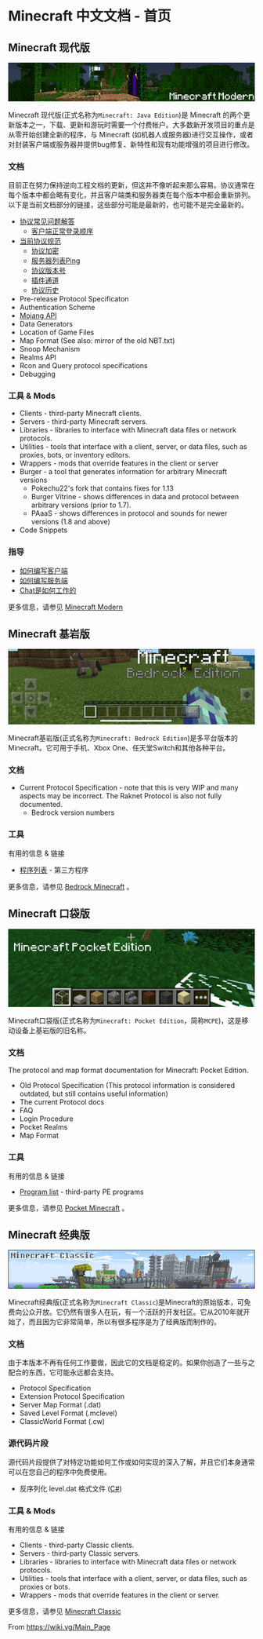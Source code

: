 # Minecraft 中文文档 - 首页

## Minecraft 现代版
![avatar](images/Main_Page/Banner_beta.png)

Minecraft 现代版(正式名称为`Minecraft: Java Edition`)是 Minecraft 的两个更新版本之一，下载、更新和游玩时需要一个付费帐户。大多数新开发项目的重点是从零开始创建全新的程序，与 Minecraft (如机器人或服务器)进行交互操作，或者对封装客户端或服务器并提供bug修复、新特性和现有功能增强的项目进行修改。

### 文档
目前正在努力保持逆向工程文档的更新，但这并不像听起来那么容易。协议通常在每个版本中都会略有变化，并且客户端类和服务器类在每个版本中都会重新排列。以下是当前文档部分的链接，这些部分可能是最新的，也可能不是完全最新的。

* [协议常见问题解答](Protocol_FAQ.md)
  * [客户端正常登录顺序](Protocol_FAQ.md#%E5%AE%A2%E6%88%B7%E7%AB%AF%E6%AD%A3%E5%B8%B8%E7%99%BB%E5%BD%95%E9%A1%BA%E5%BA%8F)
* [当前协议规范](Protocol.md)
  * [协议加密](Protocol_Encryption.md)
  * [服务器列表Ping](Server_List_Ping.md)
  * [协议版本号](Protocol_version_numbers.md)
  * [插件通道](Plugin_channels.md)
  * [协议历史](Protocol_History.md)
* Pre-release Protocol Specificaton
* Authentication Scheme
* [Mojang API](Mojang_API.md)
* Data Generators
* Location of Game Files
* Map Format (See also: mirror of the old NBT.txt)
* Snoop Mechanism
* Realms API
* Rcon and Query protocol specifications
* Debugging

### 工具 & Mods
* Clients - third-party Minecraft clients.
* Servers - third-party Minecraft servers.
* Libraries - libraries to interface with Minecraft data files or network protocols.
* Utilities - tools that interface with a client, server, or data files, such as proxies, bots, or inventory editors.
* Wrappers - mods that override features in the client or server
* Burger - a tool that generates information for arbitrary Minecraft versions
  * Pokechu22's fork that contains fixes for 1.13
  * Burger Vitrine - shows differences in data and protocol between arbitrary versions (prior to 1.7).
  * PAaaS - shows differences in protocol and sounds for newer versions (1.8 and above)
* Code Snippets

### 指导
* [如何编写客户端](How_to_Write_a_Client.md)
* [如何编写服务端](How_to_Write_a_Server.md)
* [Chat是如何工作的](Chat.md)

更多信息，请参见 [Minecraft Modern](https://wiki.vg/Category:Minecraft_Modern)

## Minecraft 基岩版
![avatar](images/Main_Page/Mcbe_banner.png)

Minecraft基岩版(正式名称为`Minecraft: Bedrock Edition`)是多平台版本的Minecraft。它可用于手机、Xbox One、任天堂Switch和其他各种平台。

### 文档
* Current Protocol Specification - note that this is very WIP and many aspects may be incorrect. The Raknet Protocol is also not fully documented.
  * Bedrock version numbers

### 工具
有用的信息 & 链接

* [程序列表](https://wiki.vg/Bedrock_Edition_Program_List) - 第三方程序

更多信息，请参见 [Bedrock Minecraft](https://wiki.vg/Category:Bedrock_Minecraft) 。

## Minecraft 口袋版
![avatar](images/Main_Page/Banner_pocket.png)

Minecraft口袋版(正式名称为`Minecraft: Pocket Edition`，简称`MCPE`)，这是移动设备上基岩版的旧名称。

### 文档
The protocol and map format documentation for Minecraft: Pocket Edition.

* Old Protocol Specification (This protocol information is considered outdated, but still contains useful information)
* The current Protocol docs
* FAQ
* Login Procedure
* Pocket Realms
* Map Format

### 工具

有用的信息 & 链接

- [Program list](https://wiki.vg/Pocket_Edition_Program_List) - third-party PE programs

更多信息，请参见 [Pocket Minecraft](https://wiki.vg/Category:Pocket_Minecraft) 。

## Minecraft 经典版

![avatar](images/Main_Page/Banner_classic.png)

Minecraft经典版(正式名称为`Minecraft Classic`)是Minecraft的原始版本，可免费向公众开放。它仍然有很多人在玩，有一个活跃的开发社区。它从2010年就开始了，而且因为它非常简单，所以有很多程序是为了经典版而制作的。

### 文档

由于本版本不再有任何工作要做，因此它的文档是稳定的。如果你创造了一些与之配合的东西，它可能永远都会支持。

* Protocol Specification
* Extension Protocol Specification
* Server Map Format (.dat)
* Saved Level Format (.mclevel)
* ClassicWorld Format (.cw)

### 源代码片段
源代码片段提供了对特定功能如何工作或如何实现的深入了解，并且它们本身通常可以在您自己的程序中免费使用。

* 反序列化 level.dat 格式文件 ([C#](https://gist.github.com/ddevault/324122945a569a513bae))

### 工具 & Mods
有用的信息 & 链接

* Clients - third-party Classic clients.
* Servers - third-party Classic servers.
* Libraries - libraries to interface with Minecraft data files or network protocols.
* Utilities - tools that interface with a client, server, or data files, such as proxies or bots.
* Wrappers - mods that override features in the client or server.

更多信息，请参见 [Minecraft Classic](https://wiki.vg/Category:Minecraft_Classic)

From https://wiki.vg/Main_Page
